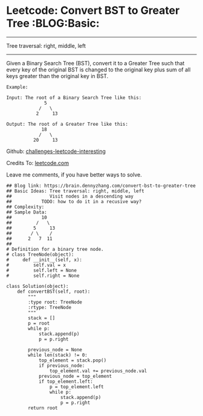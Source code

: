 # Leetcode: Convert BST to Greater Tree     :BLOG:Basic:


---

Tree traversal: right, middle, left  

---

Given a Binary Search Tree (BST), convert it to a Greater Tree such that every key of the original BST is changed to the original key plus sum of all keys greater than the original key in BST.  

    Example:
    
    Input: The root of a Binary Search Tree like this:
                  5
                /   \
               2     13
    
    Output: The root of a Greater Tree like this:
                 18
                /   \
              20     13

Github: [challenges-leetcode-interesting](https://github.com/DennyZhang/challenges-leetcode-interesting/tree/master/convert-bst-to-greater-tree)  

Credits To: [leetcode.com](https://leetcode.com/problems/convert-bst-to-greater-tree/description/)  

Leave me comments, if you have better ways to solve.  

    ## Blog link: https://brain.dennyzhang.com/convert-bst-to-greater-tree
    ## Basic Ideas: Tree traversal: right, middle, left
    ##              Visit nodes in a descending way
    ##           TODO: how to do it in a recusive way?
    ## Complexity:
    ## Sample Data:
    ##           10
    ##         /   \
    ##        5     13
    ##       / \    /
    ##      2   7  11
    ##
    # Definition for a binary tree node.
    # class TreeNode(object):
    #     def __init__(self, x):
    #         self.val = x
    #         self.left = None
    #         self.right = None
    
    class Solution(object):
        def convertBST(self, root):
            """
            :type root: TreeNode
            :rtype: TreeNode
            """
            stack = []
            p = root
            while p:
                stack.append(p)
                p = p.right
    
            previous_node = None
            while len(stack) != 0:
                top_element = stack.pop()
                if previous_node:
                    top_element.val += previous_node.val
                previous_node = top_element
                if top_element.left:
                    p = top_element.left
                    while p:
                        stack.append(p)
                        p = p.right
            return root